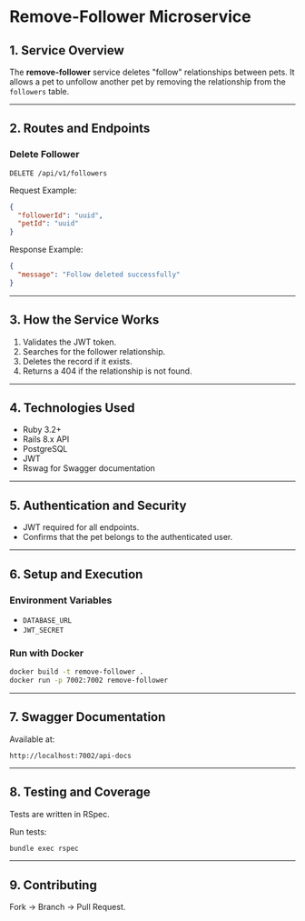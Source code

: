 # Remove-Follower Microservice

## 1. Service Overview

The **remove-follower** service deletes "follow" relationships between pets. It allows a pet to unfollow another pet by removing the relationship from the `followers` table.

---

## 2. Routes and Endpoints

### Delete Follower

```http
DELETE /api/v1/followers
```

Request Example:

```json
{
  "followerId": "uuid",
  "petId": "uuid"
}
```

Response Example:

```json
{
  "message": "Follow deleted successfully"
}
```

---

## 3. How the Service Works

1. Validates the JWT token.
2. Searches for the follower relationship.
3. Deletes the record if it exists.
4. Returns a 404 if the relationship is not found.

---

## 4. Technologies Used

- Ruby 3.2+
- Rails 8.x API
- PostgreSQL
- JWT
- Rswag for Swagger documentation

---

## 5. Authentication and Security

- JWT required for all endpoints.
- Confirms that the pet belongs to the authenticated user.

---

## 6. Setup and Execution

### Environment Variables

- `DATABASE_URL`
- `JWT_SECRET`

### Run with Docker

```bash
docker build -t remove-follower .
docker run -p 7002:7002 remove-follower
```

---

## 7. Swagger Documentation

Available at:

```
http://localhost:7002/api-docs
```

---

## 8. Testing and Coverage

Tests are written in RSpec.

Run tests:

```bash
bundle exec rspec
```

---

## 9. Contributing

Fork → Branch → Pull Request.

